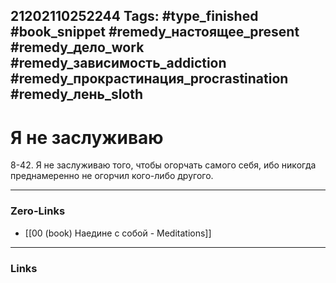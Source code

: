 21202110252244
Tags: #type_finished #book_snippet #remedy_настоящее_present #remedy_дело_work #remedy_зависимость_addiction #remedy_прокрастинация_procrastination #remedy_лень_sloth
---
# Я не заслуживаю

 8-42. Я не заслуживаю того, чтобы огорчать самого себя, ибо никогда преднамеренно не огорчил кого-либо другого. 

---
### Zero-Links
- [[00 (book) Наедине с собой - Meditations]]
---
### Links
